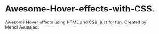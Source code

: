 # Awesome-Hover-effects-with-CSS.
Awesome Hover effects using HTML and CSS.
just for fun.
Created by Mehdi Aoussiad.

